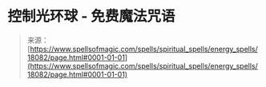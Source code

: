 <!--yml

category: 未分类

date: 2024-06-12 18:59:29

-->

# 控制光环球 - 免费魔法咒语

> 来源：[https://www.spellsofmagic.com/spells/spiritual_spells/energy_spells/18082/page.html#0001-01-01](https://www.spellsofmagic.com/spells/spiritual_spells/energy_spells/18082/page.html#0001-01-01)

